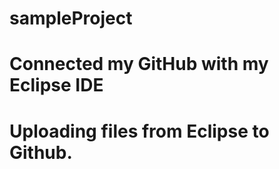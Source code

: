 # sampleProject
# Connected my GitHub with my Eclipse IDE
# Uploading files from Eclipse to Github.
